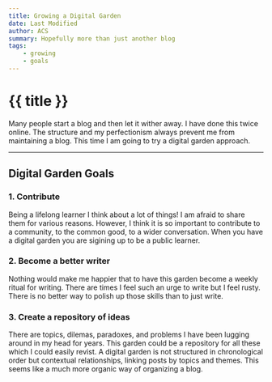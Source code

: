 ```yaml
---
title: Growing a Digital Garden
date: Last Modified
author: ACS
summary: Hopefully more than just another blog
tags:  
    - growing
    - goals
---
```

# {{ title }}

Many people start a blog and then let it wither away. I have done this twice online. The structure and my perfectionism always prevent me from maintaining a blog. This time I am going to try a digital garden approach.

* * *


Digital Garden Goals
--------------

### 1\. Contribute 

Being a lifelong learner I think about a lot of things! I am afraid to share them for various reasons. However, I think it is so important to contribute to a community, to the common good, to a wider conversation. When you have a digital garden you are sigining up to be a public learner.


### 2\. Become a better writer

Nothing would make me happier that to have this garden become a weekly ritual for writing. There are times I feel such an urge to write but I feel rusty. There is no better way to polish up those skills than to just write.

### 3\. Create a repository of ideas

There are topics, dilemas, paradoxes, and problems I have been lugging around in my head for years. This garden could be a repository for all these which I could easily revist. A digital garden is not structured in chronological order but contextual relationships, linking posts by topics and themes. This seems like a much more organic way of organizing a blog.

